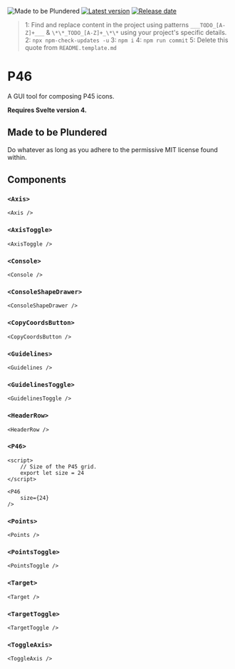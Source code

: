 ![Made to be Plundered](https://img.shields.io/badge/Made%20to%20be%20Plundered-royalblue)
[![Latest version](https://img.shields.io/github/v/release/PaulioRandall/p46)](https://github.com/PaulioRandall/p46/releases)
[![Release date](https://img.shields.io/github/release-date/PaulioRandall/p46)](https://github.com/PaulioRandall/p46/releases)

> 1: Find and replace content in the project using patterns `___TODO_[A-Z]+___` & `\*\*_TODO_[A-Z]+_\*\*` using your project's specific details.
> 2: `npx npm-check-updates -u`
> 3: `npm i`
> 4: `npm run commit`
> 5: Delete this quote from `README.template.md`

# P46

A GUI tool for composing P45 icons.

**Requires Svelte version 4.**

## Made to be Plundered

Do whatever as long as you adhere to the permissive MIT license found within.

## Components

### `<Axis>`

```svelte
<Axis />
```

### `<AxisToggle>`

```svelte
<AxisToggle />
```

### `<Console>`

```svelte
<Console />
```

### `<ConsoleShapeDrawer>`

```svelte
<ConsoleShapeDrawer />
```

### `<CopyCoordsButton>`

```svelte
<CopyCoordsButton />
```

### `<Guidelines>`

```svelte
<Guidelines />
```

### `<GuidelinesToggle>`

```svelte
<GuidelinesToggle />
```

### `<HeaderRow>`

```svelte
<HeaderRow />
```

### `<P46>`

```svelte
<script>
	// Size of the P45 grid.
	export let size = 24
</script>
```

```svelte
<P46
	size={24}
/>
```

### `<Points>`

```svelte
<Points />
```

### `<PointsToggle>`

```svelte
<PointsToggle />
```

### `<Target>`

```svelte
<Target />
```

### `<TargetToggle>`

```svelte
<TargetToggle />
```

### `<ToggleAxis>`

```svelte
<ToggleAxis />
```
